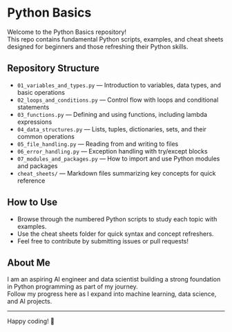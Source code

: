 # Python Basics

Welcome to the Python Basics repository!  
This repo contains fundamental Python scripts, examples, and cheat sheets designed for beginners and those refreshing their Python skills.

## Repository Structure

- `01_variables_and_types.py` — Introduction to variables, data types, and basic operations  
- `02_loops_and_conditions.py` — Control flow with loops and conditional statements  
- `03_functions.py` — Defining and using functions, including lambda expressions  
- `04_data_structures.py` — Lists, tuples, dictionaries, sets, and their common operations  
- `05_file_handling.py` — Reading from and writing to files  
- `06_error_handling.py` — Exception handling with try/except blocks  
- `07_modules_and_packages.py` — How to import and use Python modules and packages  
- `cheat_sheets/` — Markdown files summarizing key concepts for quick reference

## How to Use

- Browse through the numbered Python scripts to study each topic with examples.  
- Use the cheat sheets folder for quick syntax and concept refreshers.  
- Feel free to contribute by submitting issues or pull requests!

## About Me

I am an aspiring AI engineer and data scientist building a strong foundation in Python programming as part of my journey.  
Follow my progress here as I expand into machine learning, data science, and AI projects.

---

Happy coding! 🚀

